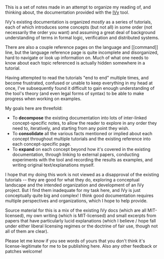 This is a set of notes made in an attempt to organize my reading of, and thinking about, the documentation provided with the [IVy](http://microsoft.github.io/ivy/) tool.

IVy's existing documentation is organized *mostly* as a series of tutorials, each of which introduces some concepts (but not all) in some order (not necessarily the order you want) and assuming a great deal of background understanding of terms in formal logic, verification and distributed systems.

There are also a couple reference pages on the language and [[command]] line, but the language reference page is quite incomplete and disorganized, hard to navigate or look up information on. Much of what one needs to know about each topic referenced is actually hidden somewhere in a tutorial.

Having attempted to read the tutorials "end to end" multiple times, and become frustrated, confused or unable to keep everything in my head at once, I've subsequently found it difficult to gain enough understanding of the tool's theory (and even legal forms of syntax) to be able to make progress when working on examples.

My goals here are threefold:

  - To **decompose** the existing documentation into lots of inter-linked concept-specific notes, to allow the reader to explore in any order they need to, iteratively, and starting from any point they wish.
  - To **consolidate** all the various facts mentioned or implied about each concept throughout multiple tutorials and the existing reference into each concept-specific page.
  - To **expand** on each concept beyond how it's covered in the existing documentation, through linking to external papers, conducting experiments with the tool and recording the results as examples, and writing original text/explanations myself.

I hope that my doing this work is not viewed as a disapproval of the existing tutorials -- they are good for what they do, exploring a conceptual landscape and the intended organization and development of an IVy project. But I find them inadequate for my task here, and IVy is just conceptually quite big and complex! I think good documentation requires multiple perspectives and organizations, which I hope to help provide.

Source material for this is a mix of the existing IVy docs (which are all MIT-licensed), my own writing (which is MIT-licensed) and small excerpts from papers that have particularly lucid explanations (which I believe / hope fall under either liberal licensing regimes or the doctrine of fair use, though not all of them are clear).

Please let me know if you see words of yours that you don't think it's license-legitimate for me to be publishing here. Also any other feedback or patches welcome!